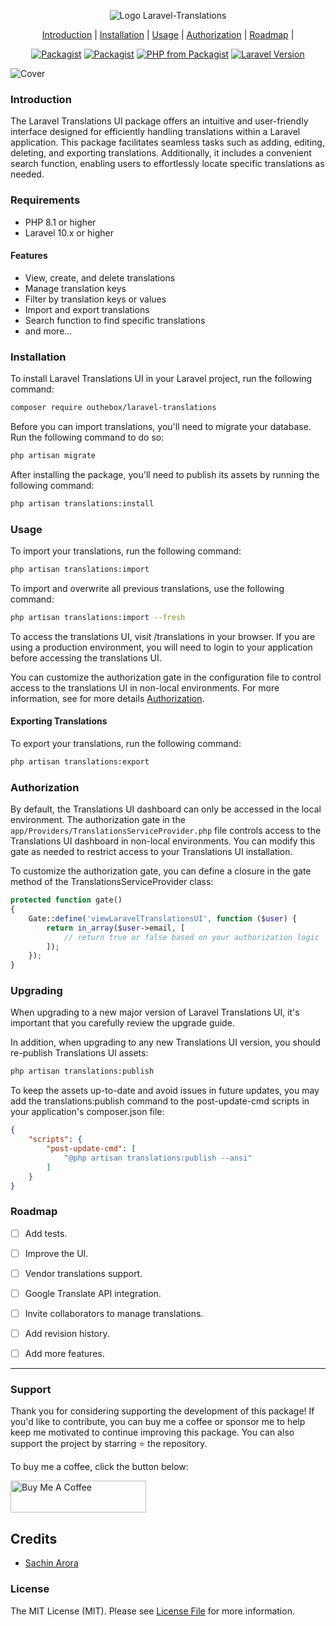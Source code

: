 <p align="center">
    <img src="https://user-images.githubusercontent.com/44909285/201471525-be424567-47a4-495d-a9b1-cd673cff0b23.svg" alt="Logo Laravel-Translations">
</p>

<p align="center">
    <a href="#introduction">Introduction</a> |
    <a href="#installation">Installation</a> |
    <a href="#usage">Usage</a> |
    <a href="#authorization">Authorization</a> |
    <a href="#roadmap">Roadmap</a> |

</p>

<p align="center">
<a href="https://packagist.org/packages/outhebox/laravel-translations"><img src="https://img.shields.io/packagist/v/outhebox/laravel-translations.svg" alt="Packagist"></a>
<a href="https://packagist.org/packages/outhebox/laravel-translations"><img src="https://img.shields.io/packagist/dm/outhebox/laravel-translations.svg" alt="Packagist"></a>
<a href="https://packagist.org/packages/outhebox/laravel-translations"><img src="https://img.shields.io/packagist/php-v/outhebox/laravel-translations.svg" alt="PHP from Packagist"></a>
<a href="https://packagist.org/packages/outhebox/laravel-translations"><img src="https://img.shields.io/badge/Laravel-8.x,%209.x-brightgreen.svg" alt="Laravel Version"></a>
</p>

![Cover](https://user-images.githubusercontent.com/44909285/201598702-5bcd47ed-6202-41a1-af4a-40203b3b76ae.png)

### Introduction

The Laravel Translations UI package offers an intuitive and user-friendly interface designed for efficiently handling translations within a Laravel application. This package facilitates seamless tasks such as adding, editing, deleting, and exporting translations. Additionally, it includes a convenient search function, enabling users to effortlessly locate specific translations as needed.



### Requirements

- PHP 8.1 or higher
- Laravel 10.x or higher

#### Features

- View, create, and delete translations
- Manage translation keys
- Filter by translation keys or values
- Import and export translations
- Search function to find specific translations
- and more...

### Installation

To install Laravel Translations UI in your Laravel project, run the following command:

```bash
composer require outhebox/laravel-translations
```

Before you can import translations, you'll need to migrate your database. Run the following command to do so:

```bash
php artisan migrate
```

After installing the package, you'll need to publish its assets by running the following command:

```bash
php artisan translations:install
```

### Usage

To import your translations, run the following command:

```bash
php artisan translations:import
```

To import and overwrite all previous translations, use the following command:

```bash
php artisan translations:import --fresh
```

To access the translations UI, visit /translations in your browser. If you are using a production environment, you will need to login to your application before accessing the translations UI.

You can customize the authorization gate in the configuration file to control access to the translations UI in non-local environments. For more information, see for more details [Authorization](#authorization).

#### Exporting Translations

To export your translations, run the following command:

```bash
php artisan translations:export
```

### Authorization

By default, the Translations UI dashboard can only be accessed in the local environment. The authorization gate in the `app/Providers/TranslationsServiceProvider.php` file controls access to the Translations UI dashboard in non-local environments. You can modify this gate as needed to restrict access to your Translations UI installation.

To customize the authorization gate, you can define a closure in the gate method of the TranslationsServiceProvider class:

```php
protected function gate()
{
    Gate::define('viewLaravelTranslationsUI', function ($user) {
        return in_array($user->email, [
            // return true or false based on your authorization logic
        ]);
    });
}
```

### Upgrading

When upgrading to a new major version of Laravel Translations UI, it's important that you carefully review the upgrade guide.

In addition, when upgrading to any new Translations UI version, you should re-publish Translations UI assets:

```bash
php artisan translations:publish
```

To keep the assets up-to-date and avoid issues in future updates, you may add the translations:publish command to the post-update-cmd scripts in your application's composer.json file:

```json
{
    "scripts": {
        "post-update-cmd": [
            "@php artisan translations:publish --ansi"
        ]
    }
}
```

### Roadmap
- [ ] Add tests.
- [ ] Improve the UI.
- [ ] Vendor translations support.
- [ ] Google Translate API integration.
- [ ] Invite collaborators to manage translations.
- [ ] Add revision history.
- [ ] Add more features.



---
### Support

Thank you for considering supporting the development of this package! If you'd like to contribute, you can buy me a coffee or sponsor me to help keep me motivated to continue improving this package. You can also support the project by starring ⭐ the repository.

To buy me a coffee, click the button below:

<a href="https://www.buymeacoffee.com/outhebox" target="_blank"><img src="https://cdn.buymeacoffee.com/buttons/default-orange.png" alt="Buy Me A Coffee" style="height: 51px !important;width: 217px !important;" ></a>


## Credits

- [Sachin Arora](https://github.com/sachnaror)


### License

The MIT License (MIT). Please see [License File](LICENSE.md) for more information.
